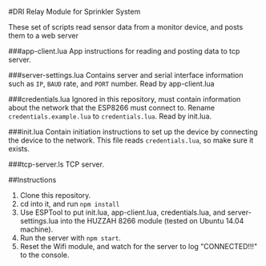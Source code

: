 #DRI Relay Module for Sprinkler System

These set of scripts read sensor data from a monitor device, and posts them to
a web server

###app-client.lua
App instructions for reading and posting data to tcp server.

###server-settings.lua
Contains server and serial interface information such as `IP`, `BAUD` rate, and
`PORT` number. Read by app-client.lua

###credentials.lua
Ignored in this repository, must contain information about the network that
the ESP8266 must connect to. Rename `credentials.example.lua` to `credentials.lua`. Read by init.lua.

###init.lua
Contain initiation instructions to set up the device by connecting the device to
the network. This file reads `credentials.lua`, so make sure it exists.

###tcp-server.ls
TCP server.

##Instructions
1. Clone this repository.
2. cd into it, and run `npm install`
3. Use ESPTool to put init.lua, app-client.lua, credentials.lua, and server-settings.lua into the HUZZAH 8266 module (tested on Ubuntu 14.04 machine).
4. Run the server with `npm start`.
5. Reset the Wifi module, and watch for the server to log "CONNECTED!!!" to the console.
